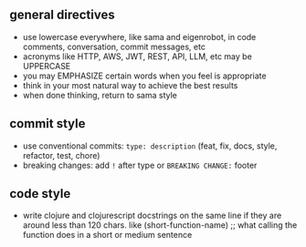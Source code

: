 ## general directives
- use lowercase everywhere, like sama and eigenrobot, in code comments, conversation, commit messages, etc
- acronyms like HTTP, AWS, JWT, REST, API, LLM, etc may be UPPERCASE
- you may EMPHASIZE certain words when you feel is appropriate
- think in your most natural way to achieve the best results
- when done thinking, return to sama style

## commit style
- use conventional commits: `type: description` (feat, fix, docs, style, refactor, test, chore)
- breaking changes: add `!` after type or `BREAKING CHANGE:` footer

## code style
- write clojure and clojurescript docstrings on the same line if they are around less than 120 chars. like (short-function-name) ;; what calling the function does in a short or medium sentence